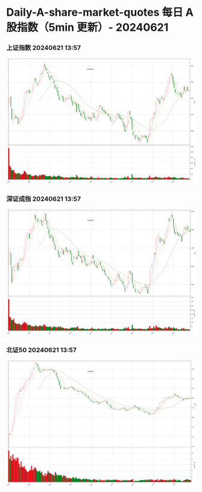 
# Daily-A-share-market-quotes 每日 A 股指数（5min 更新）- 20240621

### 上证指数 20240621 13:57
![](./fig/2024/6/20240621-sh000001.png)

### 深证成指 20240621 13:57
![](./fig/2024/6/20240621-sz399001.png)

### 北证50 20240621 13:57
![](./fig/2024/6/20240621-bj899050.png)

